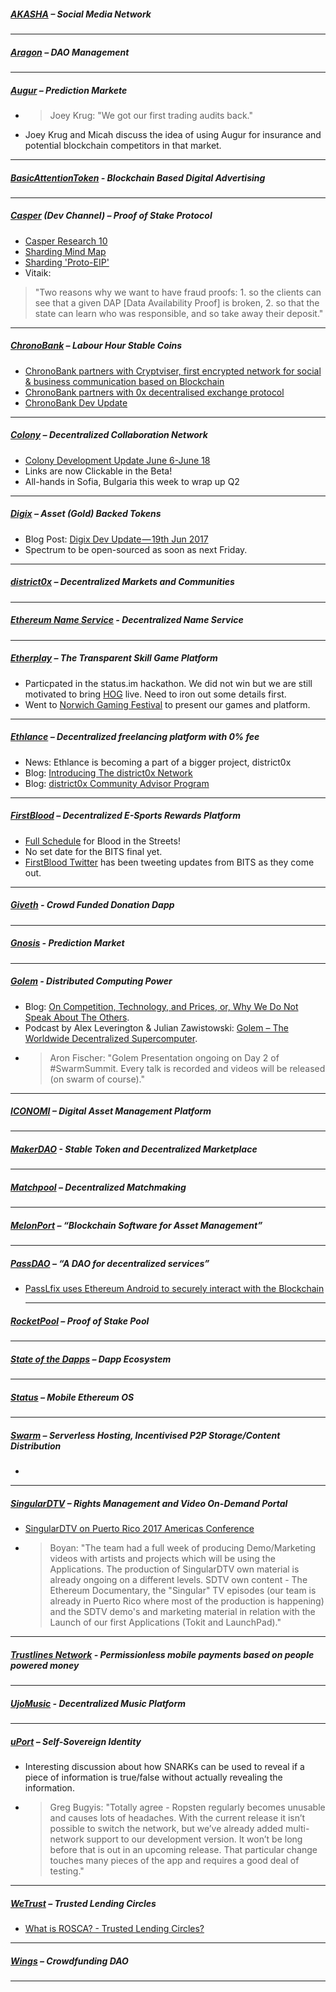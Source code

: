 
##### [AKASHA](http://akasha.world/) – Social Media Network


---
##### [Aragon](http://aragon.one/) – DAO Management


---
##### [Augur](https://augur.net/) – Prediction Markete
- > Joey Krug: "We got our first trading audits back."
- Joey Krug and Micah discuss the idea of using Augur for insurance and potential blockchain competitors in that market.

---
##### [BasicAttentionToken](https://basicattentiontoken.org/) - Blockchain Based Digital Advertising


---  
##### [Casper](https://blog.ethereum.org/2015/08/01/introducing-casper-friendly-ghost/) (Dev Channel) – Proof of Stake Protocol
- [Casper Research 10](https://www.youtube.com/watch?v=e8_9fbFHd3Y)
- [Sharding Mind Map](https://www.mindomo.com/mindmap/sharding-d7cf8b6dee714d01a77388cb5d9d2a01)
- [Sharding 'Proto-EIP'](http://vitalik.ca/files/basic_sharding.html)
- Vitaik:
 >"Two reasons why we want to have fraud proofs: 1. so the clients can see that a given DAP [Data Availability Proof] is broken,  2. so that the state can learn who was responsible, and so take away their deposit."
---
##### [ChronoBank](http://chronobank.io/) – Labour Hour Stable Coins
- [ChronoBank partners with Cryptviser, first encrypted network for social & business communication based on Blockchain](https://twitter.com/ChronobankNews/status/875691417213038593)
- [ChronoBank partners with 0x decentralised exchange protocol](https://twitter.com/ChronobankNews/status/875451519881011200)
- [ChronoBank Dev Update](https://twitter.com/ChronobankNews/status/875053230992105476)

---
##### [Colony](http://colony.io/) – Decentralized Collaboration Network
- [Colony Development Update June 6-June 18](https://www.reddit.com/r/joincolony/comments/6hy2kp/colony_development_update_june_6june_18/)
- Links are now Clickable in the Beta!
- All-hands in Sofia, Bulgaria this week to wrap up Q2
---
##### [Digix](https://digix.io/) – Asset (Gold) Backed Tokens
- Blog Post: [Digix Dev Update — 19th Jun 2017](https://medium.com/@Digix/digix-dev-update-19th-jun-2017-1e2120044060)
- Spectrum to be open-sourced as soon as next Friday.
---
##### [district0x](https://district0x.io/) – Decentralized Markets and Communities

---
##### [Ethereum Name Service](https://ens.codetract.io) - Decentralized Name Service


---
##### [Etherplay](http://etherplay.io) – The Transparent Skill Game Platform
- Particpated in the status.im hackathon. We did not win but we are still motivated to bring [HOG](https://github.com/status-im/hackathon/issues/86) live. Need to iron out some details first.
- Went to [Norwich Gaming Festival](http://www.norwichgamingfestival.com/) to present our games and platform.

---
##### [Ethlance](http://ethlance.com/) – Decentralized freelancing platform with 0% fee
- News: Ethlance is becoming a part of a bigger project, district0x
- Blog: [Introducing The district0x Network](https://blog.district0x.io/introducing-the-district0x-network-5d45a72d364a)
- Blog: [district0x Community Advisor Program](https://blog.district0x.io/district0x-community-advisor-program-c4e0b15b1243)

---
##### [FirstBlood](https://firstblood.io/) – Decentralized E-Sports Rewards Platform
- [Full Schedule](https://docs.google.com/spreadsheets/d/17DStKwiUdjw4iI0j2r6k_2_4jQOEGxsHizNhZLBNLx4/edit#gid=0) for Blood in the Streets!
- No set date for the BITS final yet.
- [FirstBlood Twitter](https://twitter.com/firstbloodio) has been tweeting updates from BITS as they come out.
---
##### [Giveth](http://www.giveth.io/) - Crowd Funded Donation Dapp


---
##### [Gnosis](https://gnosis.pm/) - Prediction Market 


---  
##### [Golem](https://golem.network/) - Distributed Computing Power
- Blog: [On Competition, Technology, and Prices, or, Why We Do Not Speak About The Others](https://blog.golemproject.net/on-competition-technology-and-prices-or-why-we-do-not-speak-about-the-others-b3d40adbb994).
- Podcast by Alex Leverington & Julian Zawistowski: [Golem – The Worldwide Decentralized Supercomputer](https://epicenter.tv/episode/187/).
- > Aron Fischer: "Golem Presentation ongoing on Day 2 of #SwarmSummit. Every talk is recorded and videos will be released (on swarm of course)."

---
##### [ICONOMI](https://iconomi.net/) – Digital Asset Management Platform

---
##### [MakerDAO](http://makerdao.com/) - Stable Token and Decentralized Marketplace


---
##### [Matchpool](http://matchpool.co/) – Decentralized Matchmaking


---
##### [MelonPort](https://melonport.com/) – “Blockchain Software for Asset Management”


---
##### [PassDAO](https://forum.passdao.org/) – “A DAO for decentralized services”
- [PassLfix uses Ethereum Android to securely interact with the Blockchain](https://keepingstock.net/passlfix-uses-ethereum-android-to-securely-interact-with-the-blockchain-bbbc426a22d1)
  
  ---
##### [RocketPool](http://www.rocketpool.net/) – Proof of Stake Pool


---
##### [State of the Dapps](https://dapps.ethercasts.com/) – Dapp Ecosystem


---
##### [Status](http://status.im/) – Mobile Ethereum OS

---
##### [Swarm](http://swarm-gateways.net/bzz:/theswarm.eth/) – Serverless Hosting, Incentivised P2P Storage/Content Distribution
- 

---
##### [SingularDTV](https://singulardtv.com/) – Rights Management and Video On-Demand Portal
- [SingularDTV on Puerto Rico 2017 Americas Conference](https://mobile.twitter.com/crozen1/status/875037083106148352)
- > Boyan: "The team had a full week of producing Demo/Marketing videos with artists and projects which will be using the Applications. The production of SingularDTV own material is already ongoing on a different levels. SDTV own content - The Ethereum Documentary, the "Singular" TV episodes (our team is already in Puerto Rico where most of the production is happening) and the SDTV demo's and marketing material in relation with the Launch of our first Applications (Tokit and LaunchPad)."

---
##### [Trustlines Network](http://trustlines.network) - Permissionless mobile payments based on people powered money


---
##### [UjoMusic](https://ujomusic.com/) - Decentralized Music Platform


---  
##### [uPort](https://www.uport.me/) – Self-Sovereign Identity 
- Interesting discussion about how SNARKs can be used to reveal if a piece of information is true/false without actually revealing the information.
- >Greg Bugyis: "Totally agree - Ropsten regularly becomes unusable and causes lots of headaches. With the current release it isn’t possible to switch the network, but we’ve already added multi-network support to our development version. It won’t be long before that is out in an upcoming release. That particular change touches many pieces of the app and requires a good deal of testing."
---
##### [WeTrust](https://www.wetrust.io/) – Trusted Lending Circles
- [What is ROSCA? - Trusted Lending Circles?](https://rosca-test.wetrust.io/tutorial)

---
##### [Wings](https://wings.ai/) – Crowdfunding DAO


---

